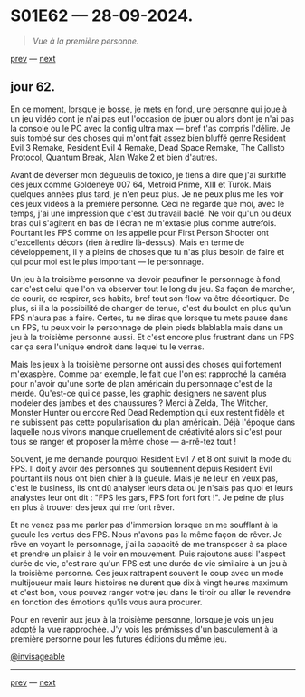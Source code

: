 # S01E62 — 28-09-2024.

> *Vue à la première personne.*

[prev](S01E61-27-09-2024.md) — [next](S01E01-29-07-2024.md)   

## jour 62.

En ce moment, lorsque je bosse, je mets en fond, une personne qui joue à un jeu vidéo dont je n'ai pas eut l'occasion de jouer ou alors dont je n'ai pas la console ou le PC avec la config ultra max — bref t'as compris l'délire. Je suis tombé sur des choses qui m'ont fait assez bien bluffé genre Resident Evil 3 Remake, Resident Evil 4 Remake, Dead Space Remake, The Callisto Protocol, Quantum Break, Alan Wake 2 et bien d'autres.

Avant de déverser mon dégueulis de toxico, je tiens à dire que j'ai surkiffé des jeux comme Goldeneye 007 64, Metroid Prime, XIII et Turok. Mais quelques années plus tard, je n'en peux plus. Je ne peux plus me les voir ces jeux vidéos à la première personne. Ceci ne regarde que moi, avec le temps, j'ai une impression que c'est du travail baclé. Ne voir qu'un ou deux bras qui s'agitent en bas de l'écran ne m'extasie plus comme autrefois. Pourtant les FPS comme on les appelle pour First Person Shooter ont d'excellents décors (rien à redire là-dessus). Mais en terme de développement, il y a pleins de choses que tu n'as plus besoin de faire et qui pour moi est le plus important — le personnage.

Un jeu à la troisième personne va devoir peaufiner le personnage à fond, car c'est celui que l'on va observer tout le long du jeu. Sa façon de marcher, de courir, de respirer, ses habits, bref tout son flow va être décortiquer. De plus, si il a la possibilité de changer de tenue, c'est du boulot en plus qu'un FPS n'aura pas à faire. Certes, tu ne diras que lorsque tu mets pause dans un FPS, tu peux voir le personnage de plein pieds blablabla mais dans un jeu à la troisième personne aussi. Et c'est encore plus frustrant dans un FPS car ça sera l'unique endroit dans lequel tu le verras.

Mais les jeux à la troisième personne ont aussi des choses qui fortement m'exaspère. Comme par exemple, le fait que l'on est rapproché la caméra pour n'avoir qu'une sorte de plan américain du personnage c'est de la merde. Qu'est-ce qui ce passe, les graphic designers ne savent plus modeler des jambes et des chaussures ? Merci à Zelda, The Witcher, Monster Hunter ou encore Red Dead Redemption qui eux restent fidèle et ne subissent pas cette popularisation du plan américain. Déjà l'époque dans laquelle nous vivons manque cruellement de créativité alors si c'est pour tous se ranger et proposer la même chose — a-rrê-tez tout !

Souvent, je me demande pourquoi Resident Evil 7 et 8 ont suivit la mode du FPS. Il doit y avoir des personnes qui soutiennent depuis Resident Evil pourtant ils nous ont bien chier à la gueule. Mais je ne leur en veux pas, c'est le business, ils ont dû analyser leurs data ou je n'sais pas quoi et leurs analystes leur ont dit : "FPS les gars, FPS fort fort fort !". Je peine de plus en plus à trouver des jeux qui me font rêver.

Et ne venez pas me parler pas d'immersion lorsque en me soufflant à la gueule les vertus des FPS. Nous n'avons pas la même façon de rêver. Je rêve en voyant le personnage, j'ai la capacité de me transposer à sa place et prendre un plaisir à le voir en mouvement. Puis rajoutons aussi l'aspect durée de vie, c'est rare qu'un FPS est une durée de vie similaire à un jeu à la troisième personne. Ces jeux rattrapent souvent le coup avec un mode multijoueur mais leurs histoires ne durent que dix à vingt heures maximum et c'est bon, vous pouvez ranger votre jeu dans le tiroir ou aller le revendre en fonction des émotions qu'ils vous aura procurer.

Pour en revenir aux jeux à la troisième personne, lorsque je vois un jeu adopté la vue rapprochée. J'y vois les prémisses d'un basculement à la première personne pour les futures éditions du même jeu.

[@invisageable](https://twitter.com/invisageable)   

---

[prev](S01E61-27-09-2024.md) — [next](S01E01-29-07-2024.md)   
